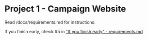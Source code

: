 # Project 1 - Campaign Website

Read /docs/requirements.md for instructions.

If you finish early, check #5 in ["If you finish early" - requirements.md](https://github.com/bootcamp-s19/project1-campaign-website/blob/master/docs/requirements.md#if-you-finish-early)